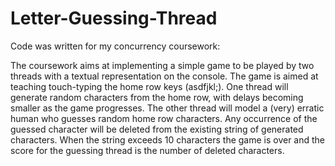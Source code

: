 Letter-Guessing-Thread
=======================

Code was written for my concurrency coursework:

The coursework aims at implementing a simple game to be played by two threads with a textual representation on the console. The game is aimed at teaching touch-typing the home row keys (asdfjkl;). One thread will generate random characters from the home row, with delays becoming smaller as the game progresses. The other thread will model a (very) erratic human who guesses random home row characters. Any occurrence of the guessed character will be deleted from the existing string of generated characters. When the string exceeds 10 characters the game is over and the score for the guessing thread is the number of deleted characters.